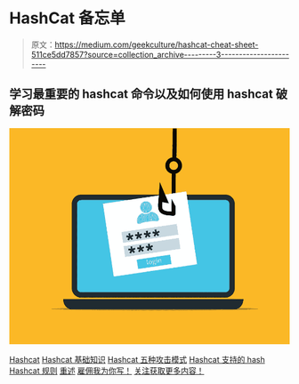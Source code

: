 # HashCat 备忘单

> 原文：<https://medium.com/geekculture/hashcat-cheat-sheet-511ce5dd7857?source=collection_archive---------3----------------------->

## 学习最重要的 hashcat 命令以及如何使用 hashcat 破解密码

![](img/853b2483d86710c97c4a3e4b6deed2d9.png)

[Hashcat](#b242)
[Hashcat 基础知识](#a9b7)
[Hashcat 五种攻击模式](#393a)
[Hashcat 支持的 hash](#9da7)
[Hashcat 规则](#99cf)
[重述](#4a6e)
[雇佣我为你写！](#93f2)
[关注获取更多内容！](#0d4f)
